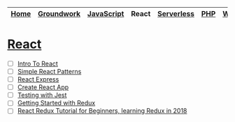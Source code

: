 | [Home](README.md) | [Groundwork](groundwork.md) | [JavaScript](javascript.md) | React | [Serverless](serverless.md) | [PHP](php.md) | [WordPress](wordpress.md) | [Docker](docker.md) | [Linux](linux.md) | [CSS](css.md) |
| ----------------- | --------------------------- | --------------------------- | ----- | --------------------------- | ------------- | ------------------------- | ------------------- | ----------------- | ------------- |


# [React](https://facebook.github.io/react/)

* [ ] [Intro To React](https://facebook.github.io/react/tutorial/tutorial.html)
* [ ] [Simple React Patterns](http://lucasmreis.github.io/blog/simple-react-patterns/)
* [ ] [React Express](http://www.react.express/)
* [ ] [Create React App](https://github.com/facebookincubator/create-react-app)
* [ ] [Testing with Jest](https://facebook.github.io/jest/docs/tutorial-react.html)
* [ ] [Getting Started with Redux](https://egghead.io/courses/getting-started-with-redux)
* [ ] [React Redux Tutorial for Beginners, learning Redux in 2018](https://dev.to/valentinogagliardi/react-redux-tutorial-for-beginners-learning-redux-in-2018-13hj)
